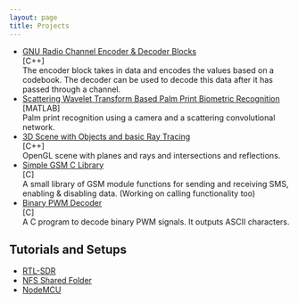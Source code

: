 ```yaml
---
layout: page
title: Projects
---
```


* [GNU Radio Channel Encoder & Decoder Blocks](https://github.com/riteshx95/encoder_decoder)
  <br> [C++]
  <br> The encoder block takes in data and encodes the values based on a codebook.
  The decoder can be used to decode this data after it has passed through a channel.
* [Scattering Wavelet Transform Based Palm Print Biometric Recognition](https://www.ee.iitb.ac.in/student/~riteshg/PalmPrintReport.pdf)
  <br> [MATLAB]
  <br> Palm print recognition using a camera and a scattering convolutional network.
* [3D Scene with Objects and basic Ray Tracing](https://github.com/riteshx95/scene3d)
  <br> [C++]
  <br> OpenGL scene with planes and rays and intersections and reflections.
* [Simple GSM C Library]()
  <br> [C]
  <br> A small library of GSM module functions for sending and receiving SMS, enabling & disabling data. (Working on calling functionality too)
* [Binary PWM Decoder](https://github.com/riteshx95/decoders)
  <br> [C]
  <br> A C program to decode binary PWM signals. It outputs ASCII characters.

## Tutorials and Setups

* [RTL-SDR](/tutsets/rtlsdr/)
* [NFS Shared Folder](/tutsets/nfssetup/)
* [NodeMCU](/tutsets/nodemcu/)
